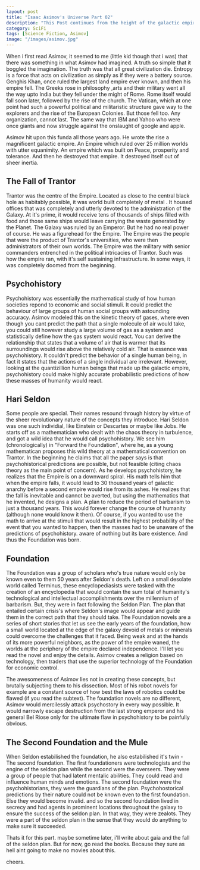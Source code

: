 ```yaml
---
layout: post
title: "Isaac Asimov's Universe Part 02"
description: "This Post continues from the height of the galactic empire and details the rise to power of the most awesome (fictional) mathematical organization ever. The Foundation. It's birth as a small world of scientists into a galactic superpower. "
category: SciFi
tags: [Science Fiction, Asimov]
image: "/images/asimov.jpg"
---
```



When i first read Asimov, it seemed to me (little kid though that i was) that there was something in what Asimov had imagined. A truth so simple that it boggled the imagination. The truth was that all great civilization die. Entropy is a force that acts on civilization as simply as if they were a battery source. Genghis Khan, once ruled the largest land empire ever known, and then his empire fell. The Greeks rose in philosophy ,arts and their military went all the way upto India but they fell under the might of Rome. Rome itself would fall soon later, followed by the rise of the church. The Vatican, which at one point had such a powerful political and militaristic structure gave way to the explorers and the rise of the European Colonies. But those fell too. Any organization, cannot last. The same way that  IBM and Yahoo who were once giants and now struggle against the onslaught of google and apple. 

Asimov hit upon this funda all those years ago. He wrote the rise a magnificent galactic empire. An Empire which ruled over 25 million worlds with utter equanimity. An empire which was built on Peace, prosperity and tolerance. And then he destroyed that empire. It destroyed itself out of sheer inertia.

## The Fall of Trantor

Trantor was the centre of the Empire. Located as close to the central black hole as habitably possible, it was world built completely of metal . It housed offices that was completely and utterly devoted to the administration of the Galaxy. At it's prime, it would receive tens of thousands of ships filled with food and those same ships would leave carrying the waste generated by the Planet.
The Galaxy was ruled by an Emperor. But he had no real power of course. He was a figurehead for the Empire. The Empire was the people that were the product of Trantor's universities, who were then administrators of their own worlds. The Empire was the military with senior commanders entrenched in the political intricacies of Trantor.
Such was how the empire ran, with it's self sustaining infrastructure. In some ways, it was completely doomed from the beginning.

## Psychohistory

Psychohistory was essentially the mathematical study of how human societies repond to economic and social stimuli. It could predict the behaviour of large groups of human social groups with astounding accuracy. 
Asimov modeled this on the kinetic theory of gases, where even though you cant predict the path that a single molecule of  air would take, you could still however study a large volume of gas as a system and statistically define how the gas system would react. You can derive the relationship that states that a volume of air that is warmer that its surroundings would rise above the relatively cold air. 
That is essence was psychohistory. It couldn't predict the behavior of a single human being, in fact it states that the actions of a single individual are irrelevant. However, looking at the quantizillion human beings that made up the galactic empire, psychohistory could make highly accurate probabilistic predictions of how these masses of humanity would react.

## Hari Seldon

Some people are special. Their names resound through history by virtue of the sheer revolutionary nature of the concepts they introduce. Hari Seldon was one such individial, like Einstein or Descartes or maybe like Jobs. 
He starts off as a mathematician who dealt with the chaos theory in turbulence, and got a wild idea that he would call psychohistory.
We see him (chronologically) in "Forward the Foundation", where he, as a young mathematican proposes this wild theory at a mathematical convention on Trantor. In the beginning  he claims that all the paper says is that psychohistorical predictions are possible, but not feasible (citing chaos theory as the main point of concern).
As he develops psychohistory, he realizes that the Empire is on a downward spiral. His math tells him that when the empire falls, it would lead to 30 thousand years of galactic anarchy before a second empire would rise from its ashes. 
He realizes that the fall is inevitable and cannot be averted, but using the mathematics that he invented, he designs a plan. A plan to reduce the period of barbarism to just a thousand years. This would forever change the course of humanity (although none would know it then). 
Of course, if you wanted to use the math to arrive at the stimuli that would result in the highest probability of the event that you wanted to happen, then the masses had to be unaware of the predictions of psychohistory. aware of nothing but its bare existence. 
And thus the Foundation was born.

## Foundation

The Foundation was a group of scholars who's true nature would only be known even to them 50 years after Seldon's death. Left on a small desolate world called Terminus, these encyclopediasists were tasked with the creation of an encyclopedia that would contain the sum total of humanity's technological and intellectual accomplishments over the millennium of barbarism. 
But, they were in fact following the Seldon Plan. The plan that entailed certain crisis's where Seldon's image would appear and guide them in the correct path that they should take. 
The Foundation novels are a series of short stories that let us see the early years of the foundation, how a small world located at the edge of the galaxy devoid of metals or minerals could overcome the challenges that it faced.
Being weak and at the hands of its more powerful neighbors, as the power of the empire waned, the worlds at the periphery of the empire declared independence. 
I'll let you read the novel and enjoy the details. Asimov creates a religion based on technology, then traders that use the superior technology of the Foundation for economic control.

The awesomeness of Asimov lies not in creating these concepts, but brutally subjecting them to his dissection. Most of his robot novels for example are a constant source of how best the laws of robotics could be flawed (if you read the subtext). The foundation novels are no different, Asimov would mercilessly attack psychostory in every way possible. It would narrowly escape destruction from the last strong emperor and his general Bel Riose only for the ultimate flaw in psychohistory to be painfully obvious.

## The Second Foundation and the Mule

When Seldon estabilished the foundation, he also estabilished it's twin - The second foundation. The first foundationers were technologists and the engine of the seldon plan while the second were the overseers. 
They were a group of people that had latent mentalic abilities. They could read and influence human minds and emotions.
The second foundation were the psychohistorians, they were the guardians of the plan. Psychohostorical predictions by their nature could not be known even to the first foundation. Else they would become invalid. and so the second foundation lived in secrecy and had agents in prominent locations throughout the galaxy to ensure the success of the seldon plan.
In that way, they were zealots. They were a part of the seldon plan in the sense that they would do anything to make sure it succeeded. 


Thats it for this part. maybe sometime later, i'll write about gaia and the fall of the seldon plan. But for now, go read the books. Because they sure as hell aint going to make no movies about this.

cheers.
